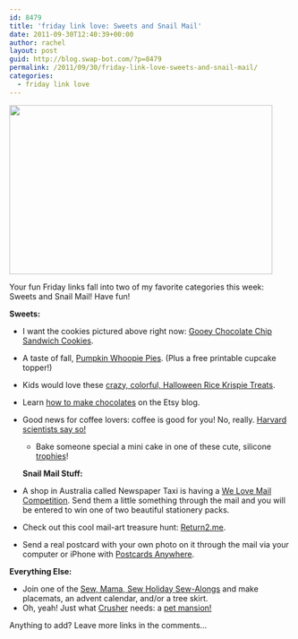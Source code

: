 ```yaml
---
id: 8479
title: 'friday link love: Sweets and Snail Mail'
date: 2011-09-30T12:40:39+00:00
author: rachel
layout: post
guid: http://blog.swap-bot.com/?p=8479
permalink: /2011/09/30/friday-link-love-sweets-and-snail-mail/
categories:
  - friday link love
---
```

[<img src="http://blog.swap-bot.com/wp-content/uploads/2011/09/cookies.png" alt="" title="cookies" width="470" height="302" class="alignnone size-full wp-image-8481" />](http://www.recipegirl.com/2011/09/29/gooey-chocolate-chip-sandwich-bars-cookies-for-kids-cancer-cookbook/)

Your fun Friday links fall into two of my favorite categories this week: Sweets and Snail Mail! Have fun!

**Sweets:**

  * I want the cookies pictured above right now: [Gooey Chocolate Chip Sandwich Cookies](http://www.recipegirl.com/2011/09/29/gooey-chocolate-chip-sandwich-bars-cookies-for-kids-cancer-cookbook/).
  * A taste of fall, [Pumpkin Whoopie Pies](http://www.creaturecomfortsblog.com/home/2011/9/29/pumpkin-whoopie-pies-two-ways-a-free-printable.html). (Plus a free printable cupcake topper!)
  * Kids would love these [crazy, colorful, Halloween Rice Krispie Treats](http://choosetothrive.blogspot.com/2011/09/crazy-halloween-rice-crispy-treats.html).
  * Learn [how to make chocolates](http://www.etsy.com/blog/en/2011/how-to-make-chocolates/) on the Etsy blog.
  * Good news for coffee lovers: coffee is good for you! No, really. [Harvard scientists say so!](http://www.dailymail.co.uk/health/article-2042115/Women-drink-4-cups-coffee-day-likely-depressed.html?ito=feeds-newsxml) 
      * Bake someone special a mini cake in one of these cute, silicone [trophies](http://www.kikkerland.com/products/the-greatest-cupcake-set-of-2/)!</ul> 
    **Snail Mail Stuff:**
    
      * A shop in Australia called Newspaper Taxi is having a [We Love Mail Competition](http://newspapertaxiblog.blogspot.com/2011/09/we-love-mail-competition_15.html). Send them a little something through the mail and you will be entered to win one of two beautiful stationery packs.
      * Check out this cool mail-art treasure hunt: [Return2.me](http://return2.me/about/).
      * Send a real postcard with your own photo on it through the mail via your computer or iPhone with [Postcards Anywhere](http://www.postcardsanywhere.com/).
    
    **Everything Else:**
    
      * Join one of the [Sew, Mama, Sew Holiday Sew-Alongs](http://sewmamasew.com/blog2/2011/09/announcing-october-holiday-sew-alongs-giveaways/) and make placemats, an advent calendar, and/or a tree skirt.
      * Oh, yeah! Just what [Crusher](http://www.swap-bot.com/user:crusher) needs: a [pet mansion!](http://www.opulentitems.com/Pet-Mansion_p_973.html)
    
    Anything to add? Leave more links in the comments&#8230;